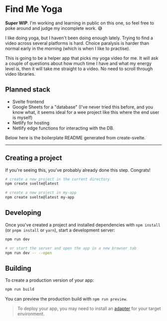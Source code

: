 # Find Me Yoga

**Super WIP**. I'm working and learning in public on this one, so feel free to poke around and judge my incomplete work. 😅

I like doing yoga, but I haven't been doing enough lately. Trying to find a video across several platforms is hard. Choice paralysis is harder than normal early in the morning (which is when I like to practise).

This is going to be a helper app that picks my yoga video for me. It will ask a couple of questions about how much time I have and what my energy level is, then it will take me straight to a video. No need to scroll through video libraries.

## Planned stack

- Svelte frontend
- Google Sheets for a "database" (I've never tried this before, and you know what, it seems ideal for a wee project like this where the end user is myself)
- Netlify for hosting
- Netlify edge functions for interacting with the DB.

Below here is the boilerplate README generated from create-svelte.

----------------

## Creating a project

If you're seeing this, you've probably already done this step. Congrats!

```bash
# create a new project in the current directory
npm create svelte@latest

# create a new project in my-app
npm create svelte@latest my-app
```

## Developing

Once you've created a project and installed dependencies with `npm install` (or `pnpm install` or `yarn`), start a development server:

```bash
npm run dev

# or start the server and open the app in a new browser tab
npm run dev -- --open
```

## Building

To create a production version of your app:

```bash
npm run build
```

You can preview the production build with `npm run preview`.

> To deploy your app, you may need to install an [adapter](https://kit.svelte.dev/docs/adapters) for your target environment.
